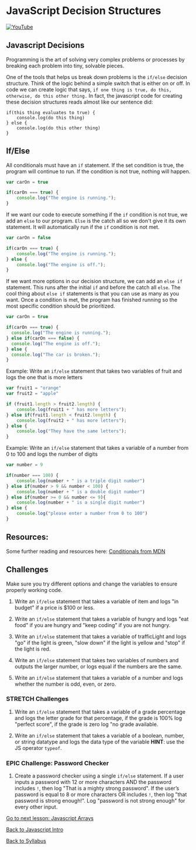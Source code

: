# JavaScript Decision Structures

[![YouTube](http://img.youtube.com/vi/Ee_Phg9Ip-k/0.jpg)](https://www.youtube.com/watch?v=Ee_Phg9Ip-k)


## Javascript Decisions

Programming is the art of solving very complex problems or processes by breaking each problem into tiny, solvable pieces.

One of the tools that helps us break down problems is the `if/else` decision structure. Think of the logic behind a simple switch that is either on or off. In code we can create logic that says,
`if one thing is true, do this, otherwise, do this other thing.`
In fact, the javascript code for creating these decision structures reads almost like our sentence did:
```
if(this thing evaluates to true) {
    console.log(do this thing)
} else {
    console.log(do this other thing)
}
```

## If/Else

All conditionals must have an `if` statement. If the set condition is true, the program will continue to run. If the condition is not true, nothing will happen.

```javascript
var carOn = true

if(carOn === true) {
    console.log("The engine is running.");
}
```
If we want our code to execute something if the `if` condition is not true, we add an `else` to our program. `Else` is the catch all so we don't give it its own statement. It will automatically run if the `if` condition is not met.

```javascript
var carOn = false

if(carOn === true) {
    console.log("The engine is running.");
} else {
    console.log("The engine is off.");
}
```
If we want more options in our decision structure, we can add an `else if` statement. This runs after the initial `if` and before the catch all `else`. The cool thing about `else if` statements is that you can use as many as you want. Once a condition is met, the program has finished running so the most specific condition should be prioritized.

```javascript
var carOn = true

if(carOn === true) {
  console.log("The engine is running.");
} else if(carOn === false) {
  console.log("The engine is off.");
} else {
  console.log("The car is broken.");
}
```

Example: Write an `if/else` statement that takes two variables of fruit and logs the one that is more letters

```javascript
var fruit1 = "orange"
var fruit2 = "apple"

if (fruit1.length > fruit2.length) {
    console.log(fruit1 + " has more letters");
} else if(fruit1.length < fruit2.length) {
    console.log(fruit2 + " has more letters");
} else {
    console.log("They have the same letters");
}
```
Example: Write an `if/else` statement that takes a variable of a number from 0 to 100 and logs the number of digits
```javascript
var number = 9

if(number === 100) {
    console.log(number + " is a triple digit number")
} else if(number > 9 && number < 100) {
    console.log(number + " is a double digit number")
} else if(number >= 0 && number <= 9){
    console.log(number + " is a single digit number")
} else {
    console.log("please enter a number from 0 to 100")
}
```

## Resources:

Some further reading and resources here: <a href="https://developer.mozilla.org/en-US/docs/Learn/JavaScript/Building_blocks/conditionals" target="_blank">Conditionals from MDN</a>

## Challenges

Make sure you try different options and change the variables to ensure properly working code.

1. Write an `if/else` statement that takes a variable of item and logs "in budget" if a price is $100 or less.

1. Write an `if/else` statement that takes a variable of hungry and logs "eat food" if you are hungry and "keep coding" if you are not hungry.

1. Write an `if/else` statement that takes a variable of trafficLight and logs "go" if the light is green, "slow down" if the light is yellow and "stop" if the light is red.

1. Write an `if/else` statement that takes two variables of numbers and outputs the larger number, or logs equal if the numbers are the same.

1. Write an `if/else` statement that takes a variable of a number and logs whether the number is odd, even, or zero.

### STRETCH Challenges

1. Write an `if/else` statement that takes a variable of a grade percentage and logs the letter grade for that percentage, if the grade is 100% log "perfect score", if the grade is zero log "no grade available.

1. Write an `if/else` statement that takes a variable of a boolean, number, or string  datatype and logs the data type of the variable **HINT**: use the JS operator `typeof`.

### EPIC Challenge: Password Checker

1. Create a password checker using a single `if/else` statement. If a user inputs a password with 12 or more characters AND the password includes `!`, then log "That is a mighty strong password". If the user’s password is equal to 8 or more characters OR includes `!`, then log "that password is strong enough!". Log "password is not strong enough" for every other input.


[Go to next lesson: Javascript Arrays](./04js_arrays.md)

[Back to Javascript Intro](./01js_intro.md)

[Back to Syllabus](../README.md)

